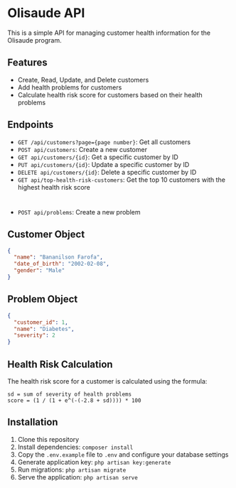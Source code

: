 # Olisaude API

This is a simple API for managing customer health information for the Olisaude program.

## Features

- Create, Read, Update, and Delete customers
- Add health problems for customers
- Calculate health risk score for customers based on their health problems

## Endpoints

- `GET /api/customers?page={page number}`: Get all customers
- `POST api/customers`: Create a new customer
- `GET api/customers/{id}`: Get a specific customer by ID
- `PUT api/customers/{id}`: Update a specific customer by ID
- `DELETE api/customers/{id}`: Delete a specific customer by ID
- `GET api/top-health-risk-customers`: Get the top 10 customers with the highest health risk score
#
- `POST api/problems`: Create a new problem

## Customer Object

``` json
{
  "name": "Bananilson Farofa",
  "date_of_birth": "2002-02-08",
  "gender": "Male"
}
```

## Problem Object

``` json
{
  "customer_id": 1,
  "name": "Diabetes",
  "severity": 2
}
```

## Health Risk Calculation

The health risk score for a customer is calculated using the formula:

```
sd = sum of severity of health problems
score = (1 / (1 + e^(-(-2.8 + sd)))) * 100
```

## Installation

1. Clone this repository
2. Install dependencies: `composer install`
3. Copy the `.env.example` file to `.env` and configure your database settings
4. Generate application key: `php artisan key:generate`
5. Run migrations: `php artisan migrate`
6. Serve the application: `php artisan serve`
